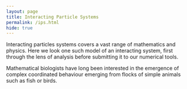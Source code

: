```yaml
---
layout: page
title: Interacting Particle Systems
permalink: /ips.html
hide: true
---
```


Interacting particles systems covers a vast range of mathematics and physics. Here we look one such model of an interacting system, first through the lens of analysis before submitting it to our numerical tools.


Mathematical biologists have long been interested in the emergence of complex coordinated behaviour emerging from flocks of simple animals such as fish or birds.
